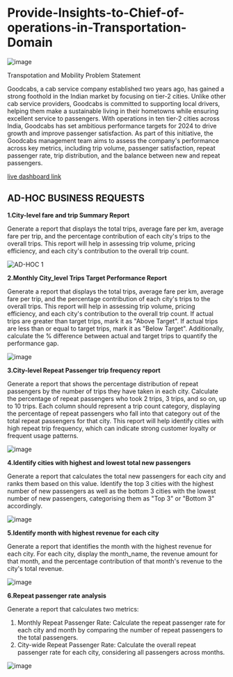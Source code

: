# Provide-Insights-to-Chief-of-operations-in-Transportation-Domain
![image](https://github.com/user-attachments/assets/9842ac4d-c02c-4e5e-8bdc-109b598ac1d8)


 Transpotation and Mobility Problem Statement

Goodcabs, a cab service company established two years ago, has gained a strong foothold in the Indian market by focusing on tier-2 cities. Unlike other cab service providers, Goodcabs is committed to supporting local drivers,
helping them make a sustainable living in their hometowns while ensuring excellent service to passengers. With operations in ten tier-2 cities across India, Goodcabs has set ambitious performance targets for 2024 to drive growth 
and improve passenger satisfaction. As part of this initiative, the Goodcabs management team aims to assess the company's performance across key metrics, including trip volume, passenger satisfaction, repeat passenger rate, trip distribution, 
and the balance between new and repeat passengers.

[live dashboard link ]([https://www.example.com](https://app.powerbi.com/view?r=eyJrIjoiOTY5NzZlOWQtZWE4YS00NjU1LWJhYWItYzY1YzYxN2FjMzk4IiwidCI6IjViOGEyNGIxLTA5MjgtNDdmZC04MzhmLTgwYTMxNTVhM2NhZiJ9&pageName=a7a29957abb9802996ed))

## AD-HOC BUSINESS REQUESTS

**1.City-level fare and trip Summary Report**

Generate a report that displays the total trips, average fare per km, average fare per trip, and the percentage contribution of each city's trips to the overall trips. This report will help in assessing trip volume, pricing efficiency, and each city's contribution to the overall trip count.



![AD-HOC 1](https://github.com/user-attachments/assets/02ca361c-310a-4d81-a610-d0260a512164)


**2.Monthly City_level Trips Target Performance Report**

Generate a report that displays the total trips, average fare per km, average fare per trip, and the percentage contribution of each city's trips to the overall trips. This report will help in assessing trip volume, pricing efficiency, and each city's contribution to the overall trip count.
If actual trips are greater than target trips, mark it as "Above Target".
 If actual trips are less than or equal to target trips, mark it as "Below Target".
Additionally, calculate the % difference between actual and target trips to quantify the performance gap.



![image](https://github.com/user-attachments/assets/5e9a425a-9849-4ba4-af58-adc2d316164f)

**3.City-level Repeat Passenger trip frequency report**

Generate a report that shows the percentage distribution of repeat passengers by the number of trips they have taken in each city. Calculate the percentage of repeat passengers who took 2 trips, 3 trips, and so on, up to 10 trips.
Each column should represent a trip count category, displaying the percentage of repeat passengers who fall into that category out of the total repeat passengers for that city.
This report will help identify cities with high repeat trip frequency, which can indicate strong customer loyalty or frequent usage patterns.




![image](https://github.com/user-attachments/assets/ea59799c-3f81-43fe-921d-ea030890da3b)

**4.Identify cities with highest and lowest total new passengers**

Generate a report that calculates the total new passengers for each city and ranks them based on this value. Identify the top 3 cities with the highest number of new passengers as well as the bottom 3 cities with the lowest number of new passengers, categorising them as "Top 3" or "Bottom 3" accordingly.

![image](https://github.com/user-attachments/assets/11be4b8a-8c0e-4224-9389-26cf0871bdfb)

**5.Identify month with highest revenue for each city**

Generate a report that identifies the month with the highest revenue for each city. For each city, display the month_name, the revenue amount for that month, and the percentage contribution of that month's revenue to the city's total revenue.

![image](https://github.com/user-attachments/assets/c443c215-9d6b-43cc-be1c-91bdc3a62ec3)

**6.Repeat passenger rate analysis**

Generate a report that calculates two metrics:
1.	Monthly Repeat Passenger Rate: Calculate the repeat passenger rate for each city and month by comparing the number of repeat passengers to the total passengers.
2.	City-wide Repeat Passenger Rate: Calculate the overall repeat passenger rate for each city, considering all passengers across months.


![image](https://github.com/user-attachments/assets/861dafe8-d013-409f-b965-a8beffed782b)




